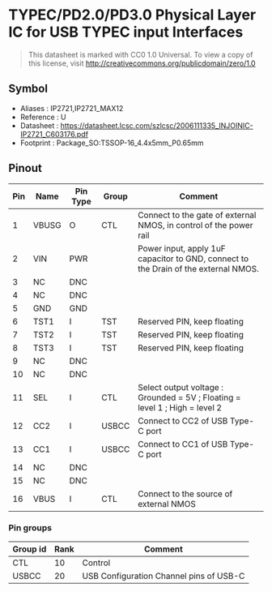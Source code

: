 # TYPEC/PD2.0/PD3.0 Physical Layer IC for USB TYPEC input Interfaces

> This datasheet is marked with CC0 1.0
> Universal. To view a copy of this license, visit
> http://creativecommons.org/publicdomain/zero/1.0

## Symbol

* Aliases : IP2721,IP2721_MAX12
* Reference : U
* Datasheet : https://datasheet.lcsc.com/szlcsc/2006111335_INJOINIC-IP2721_C603176.pdf
* Footprint : Package_SO:TSSOP-16_4.4x5mm_P0.65mm

## Pinout

|Pin|Name|Pin Type|Group|Comment|
|---|---|---|---|---|
|1|VBUSG|O|CTL|Connect to the gate of external NMOS, in control of the power rail|
|2|VIN|PWR||Power input, apply 1uF capacitor to GND, connect to the Drain of the external NMOS.|
|3|NC|DNC|||
|4|NC|DNC|||
|5|GND|GND|||
|6|TST1|I|TST|Reserved PIN, keep floating|
|7|TST2|I|TST|Reserved PIN, keep floating|
|8|TST3|I|TST|Reserved PIN, keep floating|
|9|NC|DNC|||
|10|NC|DNC|||
|11|SEL|I|CTL|Select output voltage : Grounded = 5V ; Floating = level 1 ; High = level 2 |
|12|CC2|I|USBCC|Connect to CC2 of USB Type-C port|
|13|CC1|I|USBCC|Connect to CC1 of USB Type-C port|
|14|NC|DNC|||
|15|NC|DNC|||
|16|VBUS|I|CTL|Connect to the source of external NMOS|

### Pin groups

|Group id|Rank|Comment|
|---|---|---|
|CTL|10|Control|
|USBCC|20|USB Configuration Channel pins of USB-C|

